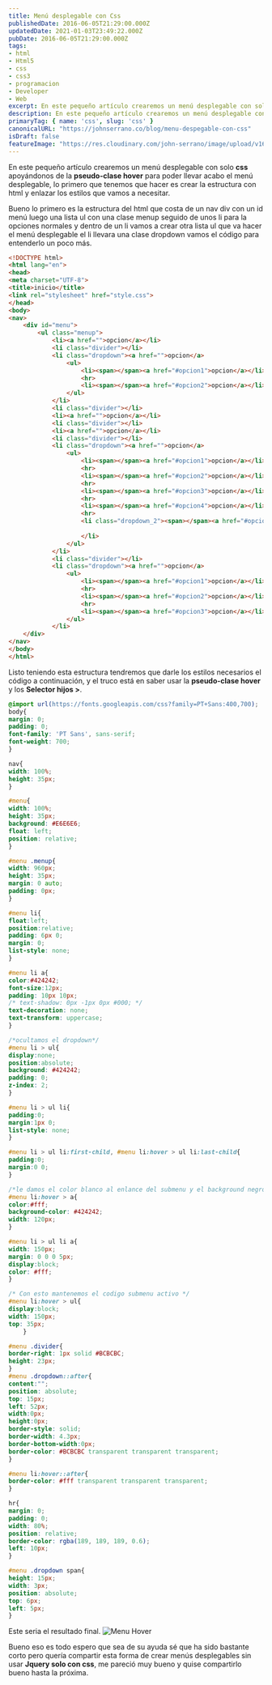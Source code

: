 ```yaml
---
title: Menú desplegable con Css
publishedDate: 2016-06-05T21:29:00.000Z
updatedDate: 2021-01-03T23:49:22.000Z
pubDate: 2016-06-05T21:29:00.000Z
tags: 
- html
- Html5
- css
- css3
- programacion
- Developer
- Web
excerpt: En este pequeño artículo crearemos un menú desplegable con solo css apoyándonos de la pseudo-clase hover para poder llevar acabo el menú...
description: En este pequeño artículo crearemos un menú desplegable con solo css apoyándonos de la pseudo-clase hover para poder llevar acabo el menú...
primaryTag: { name: 'css', slug: 'css' }
canonicalURL: "https://johnserrano.co/blog/menu-despegable-con-css"
isDraft: false
featureImage: "https://res.cloudinary.com/john-serrano/image/upload/v1683583889/John%20Serrano/Blog%20Post/menu-despegable-con-css/menuHover-2_w5wanp.jpg"
---
```


En este pequeño artículo crearemos un menú desplegable con solo **css** apoyándonos de la **pseudo-clase hover** para poder llevar acabo el menú desplegable, lo primero que tenemos que hacer es crear la estructura  con html y enlazar los estilos que vamos a necesitar.

Bueno lo primero es la estructura del html que costa de un nav div con un id menú luego una lista ul con una clase menup seguido de unos li para la opciones normales y dentro de un li vamos a crear otra lista ul que va hacer el menú desplegable el li llevara una clase dropdown vamos el código para entenderlo un poco más.

```html
<!DOCTYPE html>
<html lang="en">
<head>
<meta charset="UTF-8">
<title>inicio</title>
<link rel="stylesheet" href="style.css">
</head>
<body>
<nav>
    <div id="menu"> 
        <ul class="menup"> 
            <li><a href="">opcion</a></li>
            <li class="divider"></li> 
            <li class="dropdown"><a href="">opcion</a> 
                <ul> 
                    <li><span></span><a href="#opcion1">opcion</a></li>
                    <hr> 
                    <li><span></span><a href="#opcion2">opcion</a></li> 
                </ul> 
            </li>
            <li class="divider"></li>  
            <li><a href="">opcion</a></li>
            <li class="divider"></li>  
            <li><a href="">opcion</a></li> 
            <li class="divider"></li>
            <li class="dropdown"><a href="">opcion</a> 
                <ul> 
                    <li><span></span><a href="#opcion1">opcion</a></li>
                    <hr> 
                    <li><span></span><a href="#opcion2">opcion</a></li> 
                    <hr>
                    <li><span></span><a href="#opcion3">opcion</a></li>
                    <hr> 
                    <li><span></span><a href="#opcion4">opcion</a></li>
                    <hr> 
                    <li class="dropdown_2"><span></span><a href="#opcion5">opcion</a>
                        
                    </li> 
                </ul> 
            </li>
            <li class="divider"></li>
            <li class="dropdown"><a href="">opcion</a> 
                <ul> 
                    <li><span></span><a href="#opcion1">opcion</a></li>
                    <hr> 
                    <li><span></span><a href="#opcion2">opcion</a></li> 
                    <hr>
                    <li><span></span><a href="#opcion3">opcion</a></li>
                </ul> 
            </li>
    </div>
</nav>
</body>
</html>
```
    

Listo teniendo esta estructura tendremos que darle los estilos necesarios el código a continuación, y el truco está en saber usar la **pseudo-clase hover** y los **Selector hijos >**.

``` css
@import url(https://fonts.googleapis.com/css?family=PT+Sans:400,700);
body{
margin: 0;
padding: 0;
font-family: 'PT Sans', sans-serif;
font-weight: 700;
}

nav{
width: 100%;
height: 35px;
}

#menu{
width: 100%;
height: 35px;
background: #E6E6E6;
float: left;
position: relative;
} 

#menu .menup{
width: 960px;
height: 35px;
margin: 0 auto;
padding: 0px;
}

#menu li{
float:left;
position:relative;
padding: 6px 0;
margin: 0;
list-style: none;
} 

#menu li a{
color:#424242;
font-size:12px;
padding: 10px 10px;
/* text-shadow: 0px -1px 0px #000; */
text-decoration: none;
text-transform: uppercase;
} 

/*ocultamos el dropdown*/    
#menu li > ul{
display:none;
position:absolute;
background: #424242;
padding: 0;
z-index: 2;
}

#menu li > ul li{
padding:0;
margin:1px 0;
list-style: none;
} 

#menu li > ul li:first-child, #menu li:hover > ul li:last-child{
padding:0;
margin:0 0;
}

/*le damos el color blanco al enlance del submenu y el background negro */    
#menu li:hover > a{
color:#fff;
background-color: #424242;
width: 120px; 
} 

#menu li > ul li a{
width: 150px;
margin: 0 0 0 5px;
display:block;
color: #fff;
} 

/* Con esto mantenemos el codigo submenu activo */
#menu li:hover > ul{
display:block;
width: 150px;
top: 35px;
    }

#menu .divider{
border-right: 1px solid #BCBCBC;
height: 23px;
}
#menu .dropdown::after{
content:"";
position: absolute;
top: 15px;
left: 52px;
width:0px;
height:0px;
border-style: solid;
border-width: 4.3px;
border-bottom-width:0px;
border-color: #BCBCBC transparent transparent transparent;
}

#menu li:hover::after{
border-color: #fff transparent transparent transparent;
}

hr{
margin: 0;
padding: 0;
width: 80%;
position: relative;
border-color: rgba(189, 189, 189, 0.6);
left: 10px;
}

#menu .dropdown span{
height: 15px;
width: 3px;
position: absolute;
top: 6px;
left: 5px;
}
```
    

Este seria el resultado final.
![Menu Hover](https://res.cloudinary.com/john-serrano/image/upload/v1683584691/John%20Serrano/Blog%20Post/menu-despegable-con-css/menuHover_2_elcmu7.jpg)

Bueno eso es todo espero que sea de su ayuda sé que ha sido bastante corto pero quería compartir esta forma de crear menús desplegables sin usar **Jquery solo con css**, me pareció muy bueno y quise compartirlo bueno hasta la próxima.
